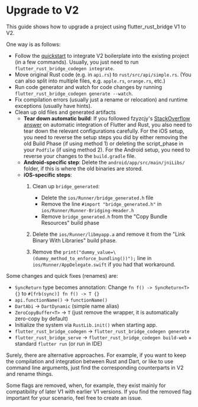 # Upgrade to V2

This guide shows how to upgrade a project using flutter_rust_bridge V1 to V2.

One way is as follows:

* Follow the [quickstart](../../quickstart) to integrate V2 boilerplate into the existing project (in a few commands). Usually, you just need to run `flutter_rust_bridge_codegen integrate`.
* Move original Rust code (e.g. in `api.rs`) to `rust/src/api/simple.rs`. (You can also split into multiple files, e.g. `apple.rs`, `orange.rs`, etc.)
* Run code generator and watch for code changes by running `flutter_rust_bridge_codegen generate --watch`.
* Fix compilation errors (usually just a rename or relocation) and runtime exceptions (usually have hints).
* Clean up old files and generated artifacts
    * **Tear down automatic build**: If you followed fzyzcjy's [StackOverflow answer](https://stackoverflow.com/a/69515060/6798201) on automatic integration of Flutter and Rust, you also need to tear down the relevant configurations carefully. For the iOS setup, you need to reverse the setup steps you did by either removing the old Build Phase (if using method 1) or deleting the script_phase in your `Podfile` (if using method 2). For the Android setup, you need to reverse your changes to the `build.gradle` file.
    * **Android-specific step**: Delete the `android/app/src/main/jniLibs/` folder, if this is where the old binaries are stored.
    * **iOS-specific steps**:
        1. Clean up `bridge_generated`:
            * Delete the `ios/Runner/bridge_generated.h` file
            * Remove the line `#import "bridge_generated.h"` in `ios/Runner/Runner-Bridging-Header.h`
            * Remove `bridge_generated.h` from the "Copy Bundle Resources" build phase

        2. Delete the `ios/Runner/libmyapp.a` and remove it from the "Link Binary With Libraries" build phase.

        3. Remove the `print("dummy_value=\(dummy_method_to_enforce_bundling())");` line in `ios/Runner/AppDelegate.swift` if you had that workaround.

Some changes and quick fixes (renames) are:

* `SyncReturn` type becomes annotation: Change `fn f() -> SyncReturn<T> {}` to `#[frb(sync)] fn f() -> T {}`
* `api.functionName()` -> `functionName()`
* `DartAbi` -> `DartDynamic` (simple name alias)
* `ZeroCopyBuffer<T>` -> `T` (just remove the wrapper, it is automatically zero-copy by default)
* Initialize the system via `RustLib.init()` when starting app.
* `flutter_rust_bridge_codegen` -> `flutter_rust_bridge_codegen generate`
* `flutter_rust_bridge_serve` -> `flutter_rust_bridge_codegen build-web` + standard `flutter run` (or run in IDE)

Surely, there are alternative approaches.
For example, if you want to keep the compilation and integration between Rust and Dart,
or like to use command line arguments,
just find the corresponding counterparts in V2 and rename things.

Some flags are removed,
when, for example, they exist mainly for compatibility of later V1 with earlier V1 versions.
If you find the removed flag important for your scenario, feel free to create an issue.
